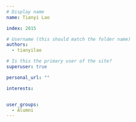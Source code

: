 ```yaml
---
# Display name
name: Tianyi Lao

index: 2015

# Username (this should match the folder name)
authors:
  - tianyilao

# Is this the primary user of the site?
superuser: true

personal_url: ""

interests:


user_groups:
  - Alumni
---
```

